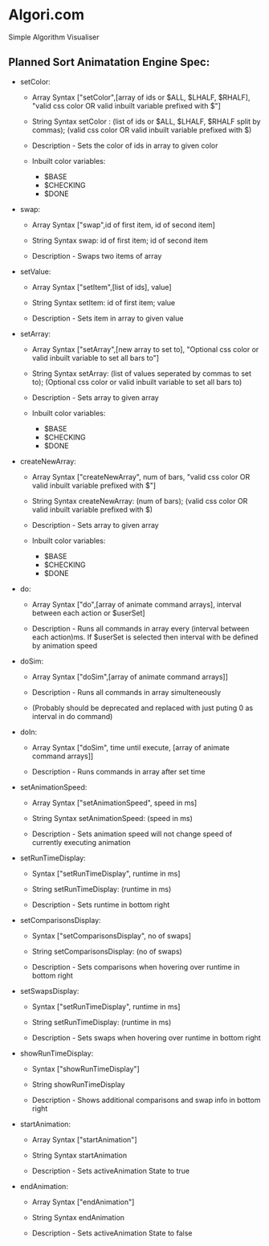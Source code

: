 # Algori.com

Simple Algorithm Visualiser 



## Planned Sort Animatation Engine Spec:

- setColor:
  - Array Syntax ["setColor",[array of ids or $ALL, $LHALF, $RHALF], "valid css color OR valid inbuilt variable prefixed with $"]
  - String Syntax setColor : (list of ids or $ALL, $LHALF, $RHALF split by commas); (valid css color OR valid inbuilt variable prefixed with $)
  
  - Description - Sets the color of ids in array to given color 

  - Inbuilt color variables:
    - $BASE
    - $CHECKING
    - $DONE

- swap:
  - Array Syntax ["swap",id of first item, id of second item]
  - String Syntax swap: id of first item; id of second item

  - Description - Swaps two items of array



- setValue:
  - Array Syntax ["setItem",[list of ids], value]
  - String Syntax setItem: id of first item; value

  - Description - Sets item in array to given value

- setArray:
  - Array Syntax ["setArray",[new array to set to], "Optional css color or valid inbuilt variable to set all bars to"]
  - String Syntax setArray: (list of values seperated by commas to set to); (Optional css color or valid inbuilt variable to set all bars to)

  - Description - Sets array to given array

  - Inbuilt color variables:
    - $BASE
    - $CHECKING
    - $DONE


- createNewArray:
  - Array Syntax ["createNewArray", num of bars, "valid css color OR valid inbuilt variable prefixed with $"]
  - String Syntax createNewArray: (num of bars); (valid css color OR valid inbuilt variable prefixed with $)

  - Description - Sets array to given array

  - Inbuilt color variables:
    - $BASE
    - $CHECKING
    - $DONE


- do:
  - Array Syntax ["do",[array of animate command arrays], interval between each action or $userSet]

  - Description - Runs all commands in array every (interval between each action)ms. If $userSet is selected then interval with be defined by animation speed
  

- doSim:
  - Array Syntax ["doSim",[array of animate command arrays]]

  - Description - Runs all commands in array simulteneously

  - (Probably should be deprecated and replaced with just puting 0 as interval in do command)

- doIn:
  - Array Syntax ["doSim", time until execute, [array of animate command arrays]]

  - Description - Runs commands in array after set time




- setAnimationSpeed:
  - Array Syntax ["setAnimationSpeed", speed in ms]
  - String Syntax setAnimationSpeed: (speed in ms)

  - Description - Sets animation speed will not change speed of currently executing animation



- setRunTimeDisplay:

  - Syntax ["setRunTimeDisplay", runtime in ms]
  - String setRunTimeDisplay: (runtime in ms)

  - Description - Sets runtime in bottom right


- setComparisonsDisplay:

  - Syntax ["setComparisonsDisplay", no of swaps]
  - String setComparisonsDisplay: (no of swaps)

  - Description - Sets comparisons when hovering over runtime in bottom right


- setSwapsDisplay:

  - Syntax ["setRunTimeDisplay", runtime in ms]
  - String setRunTimeDisplay: (runtime in ms)

  - Description - Sets swaps when hovering over runtime in bottom right


- showRunTimeDisplay:
  - Syntax ["showRunTimeDisplay"]
  - String showRunTimeDisplay

  - Description - Shows additional comparisons and swap info in bottom right



- startAnimation:
  - Array Syntax ["startAnimation"]
  - String Syntax startAnimation

  - Description - Sets activeAnimation State to true



- endAnimation:
  - Array Syntax ["endAnimation"]
  - String Syntax endAnimation

  - Description - Sets activeAnimation State to false


